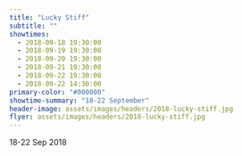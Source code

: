 ```yaml
---
title: "Lucky Stiff"
subtitle: ""
showtimes:
  - 2018-09-18 19:30:00
  - 2018-09-19 19:30:00
  - 2018-09-20 19:30:00
  - 2018-09-21 19:30:00
  - 2018-09-22 19:30:00
  - 2018-09-22 14:30:00
primary-color: "#000000"
showtime-summary: "18-22 September"
header-image: assets/images/headers/2018-lucky-stiff.jpg
flyer: assets/images/headers/2018-lucky-stiff.jpg
---
```


18-22 Sep 2018
